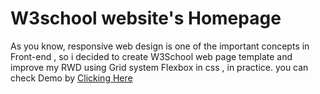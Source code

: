 # W3school website's Homepage
As you know, responsive web design is one of the important concepts in Front-end , so i decided to create W3School web page template and improve my RWD using Grid system Flexbox in css , in practice.
you can check Demo by <a href='https://w3school-gooddevil79.netlify.app/'>Clicking Here</a>
